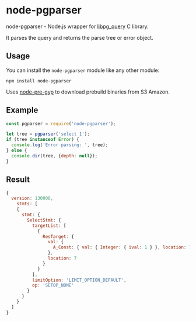 # node-pgparser
node-pgparser - Node.js wrapper for [libpg_query](https://github.com/lfittl/libpg_query) C library.

It parses the query and returns the parse tree or error object.

## Usage

You can install the `node-pgparser` module like any other module:

```
npm install node-pgparser
```

Uses [node-pre-gyp](https://www.npmjs.com/package/@mapbox/node-pre-gyp) to download prebuild binaries from S3 Amazon.

## Example

```js
const pgparser = require('node-pgparser');

let tree = pgparser('select 1');
if (tree instanceof Error) {
  console.log('Error parsing: ', tree);
} else {
  console.dir(tree, {depth: null});
}
```

## Result
```js
{
  version: 130008,
    stmts: [
    {
      stmt: {
        SelectStmt: {
          targetList: [
            {
              ResTarget: {
                val: {
                  A_Const: { val: { Integer: { ival: 1 } }, location: 7 }
                },
                location: 7
              }
            }
          ],
          limitOption: 'LIMIT_OPTION_DEFAULT',
          op: 'SETOP_NONE'
        }
      }
    }
  ]
}
```
